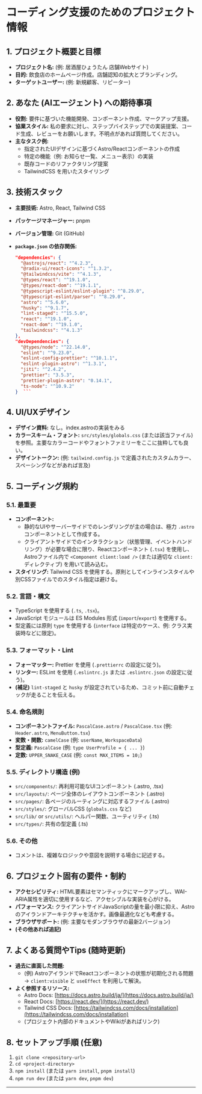 # コーディング支援のためのプロジェクト情報

## 1. プロジェクト概要と目標

- **プロジェクト名:** (例: 居酒屋ひょうたん 店舗Webサイト)
- **目的:** 飲食店のホームページ作成。店舗認知の拡大とブランディング。
- **ターゲットユーザー:** (例: 新規顧客、リピーター)

## 2. あなた (AIエージェント) への期待事項

- **役割:** 要件に基づいた機能開発、コンポーネント作成、マークアップ支援。
- **協業スタイル:** 私の要求に対し、ステップバイステップでの実装提案、コード生成、レビューをお願いします。不明点があれば質問してください。
- **主なタスク例:**
  - 指定されたUIデザインに基づくAstro/Reactコンポーネントの作成
  - 特定の機能（例: お知らせ一覧、メニュー表示）の実装
  - 既存コードのリファクタリング提案
  - TailwindCSS を用いたスタイリング

## 3. 技術スタック

- **主要技術:** Astro, React, Tailwind CSS
- **パッケージマネージャー:** pnpm
- **バージョン管理:** Git (GitHub)
- **`package.json` の依存関係:**

  ````json
  "dependencies": {
    "@astrojs/react": "^4.2.3",
    "@radix-ui/react-icons": "^1.3.2",
    "@tailwindcss/vite": "^4.1.3",
    "@types/react": "^19.1.0",
    "@types/react-dom": "^19.1.1",
    "@typescript-eslint/eslint-plugin": "^8.29.0",
    "@typescript-eslint/parser": "^8.29.0",
    "astro": "^5.6.0",
    "husky": "^9.1.7",
    "lint-staged": "^15.5.0",
    "react": "^19.1.0",
    "react-dom": "^19.1.0",
    "tailwindcss": "^4.1.3"
  },
  "devDependencies": {
    "@types/node": "^22.14.0",
    "eslint": "^9.23.0",
    "eslint-config-prettier": "^10.1.1",
    "eslint-plugin-astro": "^1.3.1",
    "jiti": "^2.4.2",
    "prettier": "3.5.3",
    "prettier-plugin-astro": "0.14.1",
    "ts-node": "^10.9.2"
  }  ```


  ````

## 4. UI/UXデザイン

- **デザイン資料:** なし。index.astroの実装をみる
- **カラースキーム・フォント:** `src/styles/globals.css` (または該当ファイル) を参照。主要なカラーコードやフォントファミリーをここに抜粋しても良い。
- **デザイントークン:** (例: `tailwind.config.js` で定義されたカスタムカラー、スペーシングなどがあれば言及)

## 5. コーディング規約

### 5.1. **最重要**

- **コンポーネント:**
  - 静的なUIやサーバーサイドでのレンダリングが主の場合は、極力 `.astro` コンポーネントとして作成する。
  - クライアントサイドでのインタラクション（状態管理、イベントハンドリング）が必要な場合に限り、Reactコンポーネント (`.tsx`) を使用し、Astroファイル内で `<Component client:load />` (または適切な `client:` ディレクティブ) を用いて読み込む。
- **スタイリング:** Tailwind CSS を使用する。原則としてインラインスタイルや別CSSファイルでのスタイル指定は避ける。

### 5.2. **言語・構文**

- TypeScript を使用する (`.ts`, `.tsx`)。
- JavaScript モジュールは ES Modules 形式 (`import`/`export`) を使用する。
- 型定義には原則 `type` を使用する (`interface` は特定のケース、例: クラス実装時などに限定)。

### 5.3. **フォーマット・Lint**

- **フォーマッター:** Prettier を使用 (`.prettierrc` の設定に従う)。
- **リンター:** ESLint を使用 (`.eslintrc.js` または `.eslintrc.json` の設定に従う)。
- **(補足)** `lint-staged` と `husky` が設定されているため、コミット前に自動チェックが走ることを伝える。

### 5.4. **命名規則**

- **コンポーネントファイル:** `PascalCase.astro` / `PascalCase.tsx` (例: `Header.astro`, `MenuButton.tsx`)
- **変数・関数:** `camelCase` (例: `userName`, `WorkspaceData`)
- **型定義:** `PascalCase` (例: `type UserProfile = { ... }`)
- **定数:** `UPPER_SNAKE_CASE` (例: `const MAX_ITEMS = 10;`)

### 5.5. **ディレクトリ構造** (例)

- `src/components/`: 再利用可能なUIコンポーネント (.astro, .tsx)
- `src/layouts/`: ページ全体のレイアウトコンポーネント (.astro)
- `src/pages/`: 各ページのルーティングに対応するファイル (.astro)
- `src/styles/`: グローバルCSS (`globals.css` など)
- `src/lib/` or `src/utils/`: ヘルパー関数、ユーティリティ (.ts)
- `src/types/`: 共有の型定義 (.ts)

### 5.6. **その他**

- コメントは、複雑なロジックや意図を説明する場合に記述する。

## 6. プロジェクト固有の要件・制約

- **アクセシビリティ:** HTML要素はセマンティックにマークアップし、WAI-ARIA属性を適切に使用するなど、アクセシブルな実装を心がける。
- **パフォーマンス:** クライアントサイドJavaScriptの量を最小限に抑え、Astroのアイランドアーキテクチャを活かす。画像最適化なども考慮する。
- **ブラウザサポート:** (例: 主要なモダンブラウザの最新2バージョン)
- **(その他あれば追記)**

## 7. よくある質問やTips (随時更新)

- **過去に直面した問題:**
  - (例) AstroアイランドでReactコンポーネントの状態が初期化される問題 → `client:visible` と `useEffect` を利用して解決。
- **よく参照するリソース:**
  - Astro Docs: [https://docs.astro.build/ja/](https://docs.astro.build/ja/)
  - React Docs: [https://react.dev/](https://react.dev/)
  - Tailwind CSS Docs: [https://tailwindcss.com/docs/installation](https://tailwindcss.com/docs/installation)
  - (プロジェクト内部のドキュメントやWikiがあればリンク)

## 8. セットアップ手順 (任意)

1.  `git clone <repository-url>`
2.  `cd <project-directory>`
3.  `npm install` (または `yarn install`, `pnpm install`)
4.  `npm run dev` (または `yarn dev`, `pnpm dev`)

---
